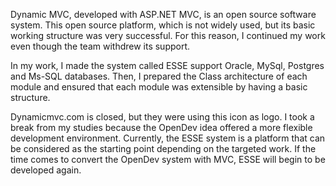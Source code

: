 Dynamic MVC, developed with ASP.NET MVC, is an open source software system. This open source platform, which is not widely used, but its basic working structure was very successful. For this reason, I continued my work even though the team withdrew its support.

In my work, I made the system called ESSE support Oracle, MySql, Postgres and Ms-SQL databases. Then, I prepared the Class architecture of each module and ensured that each module was extensible by having a basic structure.


Dynamicmvc.com is closed, but they were using this icon as logo.
I took a break from my studies because the OpenDev idea offered a more flexible development environment. Currently, the ESSE system is a platform that can be considered as the starting point depending on the targeted work. If the time comes to convert the OpenDev system with MVC, ESSE will begin to be developed again.
